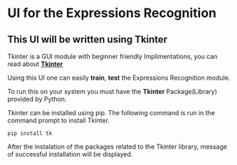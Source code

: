# UI for the Expressions Recognition
## This UI will be written using Tkinter 

Tkinter is a GUI module with beginner friendly Implimentations, you can read about [**Tkinter**](https://docs.python.org/3/library/tk.html)

Using this UI one can easily **train**, **test** the Expressions Recognition module.

To run this on your system you must have the **Tkinter** Package(Library) provided by Python.

Tkinter can be installed using pip. The following command is run in the command prompt to install Tkinter.

`pip install tk`

After the instalation of the  packages related to the Tkinter library,  message of successful installation will be displayed.